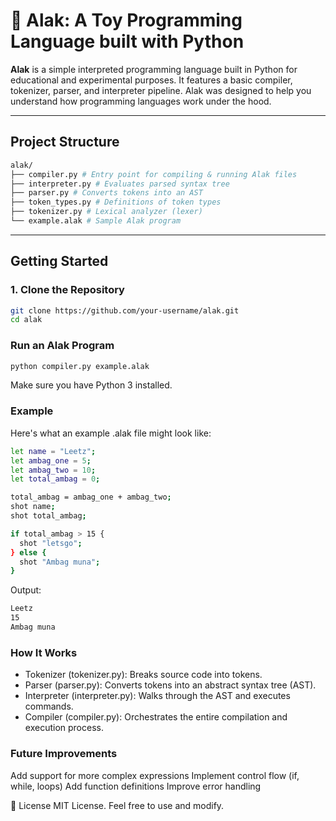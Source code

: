# 🧪 Alak: A Toy Programming Language built with Python

**Alak** is a simple interpreted programming language built in Python for educational and experimental purposes. It features a basic compiler, tokenizer, parser, and interpreter pipeline. Alak was designed to help you understand how programming languages work under the hood.

---

## Project Structure
```bash
alak/
├── compiler.py # Entry point for compiling & running Alak files
├── interpreter.py # Evaluates parsed syntax tree
├── parser.py # Converts tokens into an AST
├── token_types.py # Definitions of token types
├── tokenizer.py # Lexical analyzer (lexer)
└── example.alak # Sample Alak program
```

---

## Getting Started

### 1. Clone the Repository

```bash
git clone https://github.com/your-username/alak.git
cd alak
```

### Run an Alak Program
```bash
python compiler.py example.alak
```
Make sure you have Python 3 installed.

### Example
Here's what an example .alak file might look like:
```bash
let name = "Leetz";
let ambag_one = 5;
let ambag_two = 10;
let total_ambag = 0;

total_ambag = ambag_one + ambag_two;
shot name;
shot total_ambag;

if total_ambag > 15 {
  shot "letsgo";
} else {
  shot "Ambag muna";
}

```

Output:
```bash
Leetz
15
Ambag muna
```

### How It Works
* Tokenizer (tokenizer.py): Breaks source code into tokens.
* Parser (parser.py): Converts tokens into an abstract syntax tree (AST).
* Interpreter (interpreter.py): Walks through the AST and executes commands.
* Compiler (compiler.py): Orchestrates the entire compilation and execution process.

### Future Improvements
Add support for more complex expressions
Implement control flow (if, while, loops)
Add function definitions
Improve error handling

📜 License
MIT License. Feel free to use and modify.
